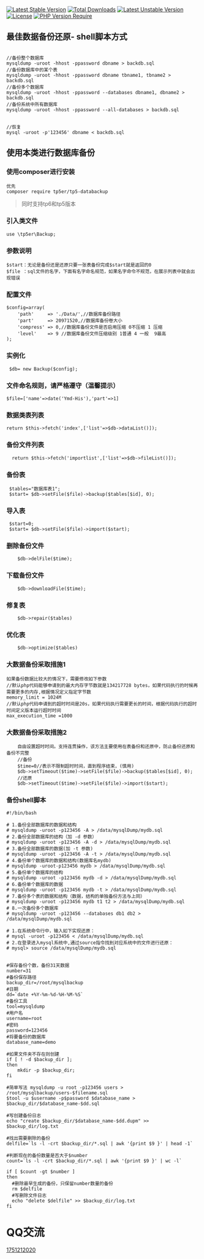 [![Latest Stable Version](http://poser.pugx.org/tp5er/tp5-databackup/v)](https://packagist.org/packages/tp5er/tp5-databackup) [![Total Downloads](http://poser.pugx.org/tp5er/tp5-databackup/downloads)](https://packagist.org/packages/tp5er/tp5-databackup) [![Latest Unstable Version](http://poser.pugx.org/tp5er/tp5-databackup/v/unstable)](https://packagist.org/packages/tp5er/tp5-databackup) [![License](http://poser.pugx.org/tp5er/tp5-databackup/license)](https://packagist.org/packages/tp5er/tp5-databackup) [![PHP Version Require](http://poser.pugx.org/tp5er/tp5-databackup/require/php)](https://packagist.org/packages/tp5er/tp5-databackup)

## 最佳数据备份还原- shell脚本方式
~~~

//备份整个数据库
mysqldump -uroot -hhost -ppassword dbname > backdb.sql
//备份数据库中的某个表
mysqldump -uroot -hhost -ppassword dbname tbname1, tbname2 > backdb.sql
//备份多个数据库
mysqldump -uroot -hhost -ppassword --databases dbname1, dbname2 > backdb.sql
//备份系统中所有数据库
mysqldump -uroot -hhost -ppassword --all-databases > backdb.sql


//恢复
mysql -uroot -p'123456' dbname < backdb.sql 

~~~


## 使用本类进行数据库备份


### 使用composer进行安装
~~~
优先
composer require tp5er/tp5-databackup
~~~

> 同时支持tp6和tp5版本

### 引入类文件
~~~
use \tp5er\Backup;
~~~

### 参数说明
~~~
$start：无论是备份还是还原只要一张表备份完成$start就是返回的0
$file ：sql文件的名字，下面有名字命名规范，如果名字命令不规范，在展示列表中就会出现错误
~~~

### 配置文件
~~~
$config=array(
    'path'     => './Data/',//数据库备份路径
    'part'     => 20971520,//数据库备份卷大小
    'compress' => 0,//数据库备份文件是否启用压缩 0不压缩 1 压缩
    'level'    => 9 //数据库备份文件压缩级别 1普通 4 一般  9最高
);
~~~

### 实例化
~~~
 $db= new Backup($config);
~~~

### 文件命名规则，请严格遵守（温馨提示）
~~~
$file=['name'=>date('Ymd-His'),'part'=>1]
~~~

### 数据类表列表
~~~
return $this->fetch('index',['list'=>$db->dataList()]);
~~~
### 备份文件列表
~~~
  return $this->fetch('importlist',['list'=>$db->fileList()]);
~~~


### 备份表
~~~
 $tables="数据库表1";
 $start= $db->setFile($file)->backup($tables[$id], 0);

~~~

### 导入表
~~~
 $start=0;
 $start= $db->setFile($file)->import($start);
~~~

### 删除备份文件
~~~
    $db->delFile($time);
~~~

### 下载备份文件
~~~
    $db->downloadFile($time);
~~~

### 修复表
~~~
    $db->repair($tables)
~~~

### 优化表
~~~
    $db->optimize($tables)
~~~



### 大数据备份采取措施1
~~~
如果备份数据比较大的情况下，需要修改如下参数
//默认php代码能够申请到的最大内存字节数就是134217728 bytes，如果代码执行的时候再需要更多的内存,根据情况定义指定字节数
memory_limit = 1024M
//默认php代码申请到的超时时间是20s，如果代码执行需要更长的时间，根据代码执行的超时时间定义版本运行超时时间
max_execution_time =1000
~~~

### 大数据备份采取措施2

~~~
    自由设置超时时间。支持连贯操作，该方法主要使用在表备份和还原中，防止备份还原和备份不完整
    //备份
    $time=0//表示不限制超时时间，直到程序结束，(慎用)
    $db->setTimeout($time)->setFile($file)->backup($tables[$id], 0);
    //还原
    $db->setTimeout($time)->setFile($file)->import($start);
~~~

### 备份shell脚本
~~~
#!/bin/bash

# 1.备份全部数据库的数据和结构
# mysqldump -uroot -p123456 -A > /data/mysqlDump/mydb.sql
# 2.备份全部数据库的结构（加 -d 参数）
# mysqldump -uroot -p123456 -A -d > /data/mysqlDump/mydb.sql
# 3.备份全部数据库的数据(加 -t 参数)
# mysqldump -uroot -p123456 -A -t > /data/mysqlDump/mydb.sql
# 4.备份单个数据库的数据和结构(数据库名mydb)
# mysqldump -uroot-p123456 mydb > /data/mysqlDump/mydb.sql
# 5.备份单个数据库的结构
# mysqldump -uroot -p123456 mydb -d > /data/mysqlDump/mydb.sql
# 6.备份单个数据库的数据
# mysqldump -uroot -p123456 mydb -t > /data/mysqlDump/mydb.sql
# 7.备份多个表的数据和结构（数据，结构的单独备份方法与上同）
# mysqldump -uroot -p123456 mydb t1 t2 > /data/mysqlDump/mydb.sql
# 8.一次备份多个数据库
# mysqldump -uroot -p123456 --databases db1 db2 > /data/mysqlDump/mydb.sql

# 1.在系统命令行中，输入如下实现还原：
# mysql -uroot -p123456 < /data/mysqlDump/mydb.sql
# 2.在登录进入mysql系统中,通过source指令找到对应系统中的文件进行还原：
# mysql> source /data/mysqlDump/mydb.sql


#保存备份个数，备份31天数据
number=31
#备份保存路径
backup_dir=/root/mysqlbackup
#日期
dd=`date +%Y-%m-%d-%H-%M-%S`
#备份工具
tool=mysqldump
#用户名
username=root
#密码
password=123456
#将要备份的数据库
database_name=demo

#如果文件夹不存在则创建
if [ ! -d $backup_dir ];
then     
    mkdir -p $backup_dir;
fi

#简单写法 mysqldump -u root -p123456 users > /root/mysqlbackup/users-$filename.sql
$tool -u $username -p$password $database_name > $backup_dir/$database_name-$dd.sql

#写创建备份日志
echo "create $backup_dir/$database_name-$dd.dupm" >> $backup_dir/log.txt

#找出需要删除的备份
delfile=`ls -l -crt $backup_dir/*.sql | awk '{print $9 }' | head -1`

#判断现在的备份数量是否大于$number
count=`ls -l -crt $backup_dir/*.sql | awk '{print $9 }' | wc -l`

if [ $count -gt $number ]
then
  #删除最早生成的备份，只保留number数量的备份
  rm $delfile
  #写删除文件日志
  echo "delete $delfile" >> $backup_dir/log.txt
fi
~~~

# QQ交流

[1751212020](http://wpa.qq.com/msgrd?v=3&uin=1751212020&site=qq&menu=yes)



